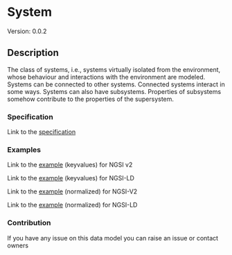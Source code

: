 # System
Version: 0.0.2

## Description 

The class of systems, i.e., systems virtually isolated from the environment, whose behaviour and interactions with the environment are modeled. Systems can be connected to other systems. Connected systems interact in some ways. Systems can also have subsystems. Properties of subsystems somehow contribute to the properties of the supersystem.
### Specification

Link to the [specification](https://github.com/smart-data-models/incubated/tree/master/SAREF/s4syst/System/doc/spec.md)

### Examples

Link to the [example](https://github.com/smart-data-models/incubated/tree/master/SAREF/s4syst/System/examples/example.json) (keyvalues) for NGSI v2

Link to the [example](https://github.com/smart-data-models/incubated/tree/master/SAREF/s4syst/System/examples/example.jsonld) (keyvalues) for NGSI-LD

Link to the [example](https://github.com/smart-data-models/incubated/tree/master/SAREF/s4syst/System/examples/example-normalized.json) (normalized) for NGSI-V2

Link to the [example](https://github.com/smart-data-models/incubated/tree/master/SAREF/s4syst/System/examples/example-normalized.jsonld) (normalized) for NGSI-LD
### Contribution

 If you have any issue on this data model you can raise an issue or contact owners
